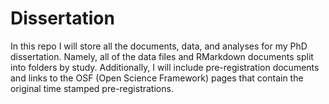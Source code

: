 # Dissertation
In this repo I will store all the documents, data, and analyses for my PhD dissertation. Namely, all of the data files and
RMarkdown documents split into folders by study. Additionally, I will include pre-registration documents and links to the OSF
(Open Science Framework) pages that contain the original time stamped pre-registrations.
